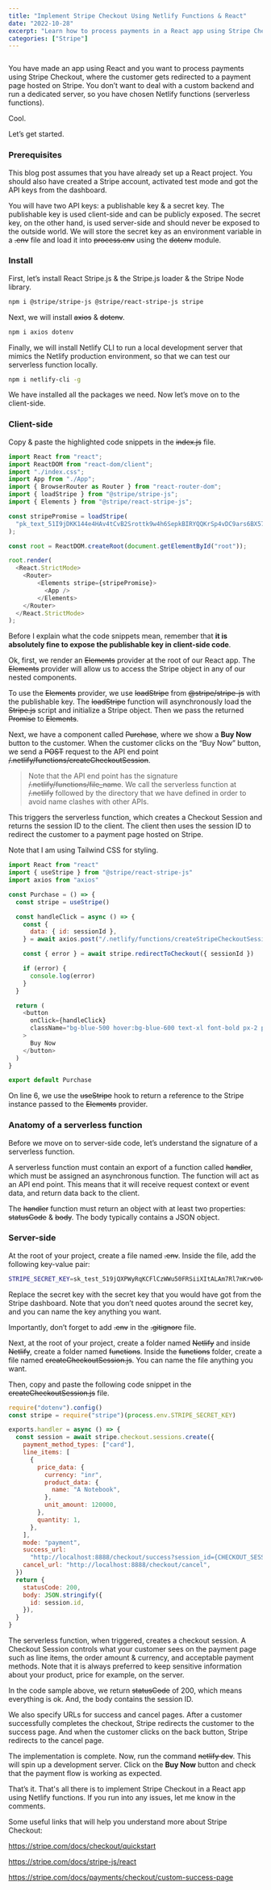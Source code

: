 ```yaml
---
title: "Implement Stripe Checkout Using Netlify Functions & React"
date: "2022-10-28"
excerpt: "Learn how to process payments in a React app using Stripe Checkout with Netlify functions."
categories: ["Stripe"]
---
```


```toc

```

You have made an app using React and you want to process payments using Stripe Checkout, where the customer gets redirected to a payment page hosted on Stripe. You don’t want to deal with a custom backend and run a dedicated server, so you have chosen Netlify functions (serverless functions).

Cool.

Let’s get started.

### Prerequisites

This blog post assumes that you have already set up a React project. You should also have created a Stripe account, activated test mode and got the API keys from the dashboard.

You will have two API keys: a publishable key & a secret key. The publishable key is used client-side and can be publicly exposed. The secret key, on the other hand, is used server-side and should never be exposed to the outside world. We will store the secret key as an environment variable in a ~~.env~~ file and load it into ~~process.env~~ using the ~~dotenv~~ module.

### Install

First, let’s install React Stripe.js & the Stripe.js loader & the Stripe Node library.

```sh {numberLines}
npm i @stripe/stripe-js @stripe/react-stripe-js stripe
```

Next, we will install ~~axios~~ & ~~dotenv~~.

```sh {numberLines}
npm i axios dotenv
```

Finally, we will install Netlify CLI to run a local development server that mimics the Netlify production environment, so that we can test our serverless function locally.

```sh {numberLines}
npm i netlify-cli -g
```

We have installed all the packages we need. Now let’s move on to the client-side.

### Client-side

Copy & paste the highlighted code snippets in the ~~index.js~~ file.

```js:title=src/index.js {numberLines, 6-7, 9-11, 18-18, 20-20}
import React from "react";
import ReactDOM from "react-dom/client";
import "./index.css";
import App from "./App";
import { BrowserRouter as Router } from "react-router-dom";
import { loadStripe } from "@stripe/stripe-js";
import { Elements } from "@stripe/react-stripe-js";

const stripePromise = loadStripe(
  "pk_text_51I9jDKK144e4HAv4tCvB2Srottk9w4h6SepkBIRYQQKrSp4vDC9ars6BX57259L1CklrLhlTPpDajBlU6Z00NWaijUhh"
);

const root = ReactDOM.createRoot(document.getElementById("root"));

root.render(
  <React.StrictMode>
    <Router>
        <Elements stripe={stripePromise}>
          <App />
        </Elements>
    </Router>
  </React.StrictMode>
);
```

Before I explain what the code snippets mean, remember that **it is absolutely fine to expose the publishable key in client-side code**.

Ok, first, we render an ~~Elements~~ provider at the root of our React app. The ~~Elements~~ provider will allow us to access the Stripe object in any of our nested components.

To use the ~~Elements~~ provider, we use ~~loadStripe~~ from ~~@stripe/stripe-js~~ with the publishable key. The ~~loadStripe~~ function will asynchronously load the ~~Stripe.js~~ script and initialize a Stripe object. Then we pass the returned ~~Promise~~ to ~~Elements~~.

Next, we have a component called ~~Purchase~~, where we show a **Buy Now** button to the customer. When the customer clicks on the “Buy Now” button, we send a ~~POST~~ request to the API end point ~~/.netlify/functions/createCheckoutSession~~.

> Note that the API end point has the signature ~~/.netlify/functions/file_name~~. We call the serverless function at ~~/.netlify~~ followed by the directory that we have defined in order to avoid name clashes with other APIs.

This triggers the serverless function, which creates a Checkout Session and returns the session ID to the client. The client then uses the session ID to redirect the customer to a payment page hosted on Stripe.

Note that I am using Tailwind CSS for styling.

```js {numberLines, 6-6}
import React from "react"
import { useStripe } from "@stripe/react-stripe-js"
import axios from "axios"

const Purchase = () => {
  const stripe = useStripe()

  const handleClick = async () => {
    const {
      data: { id: sessionId },
    } = await axios.post("/.netlify/functions/createStripeCheckoutSession")

    const { error } = await stripe.redirectToCheckout({ sessionId })

    if (error) {
      console.log(error)
    }
  }

  return (
    <button
      onClick={handleClick}
      className="bg-blue-500 hover:bg-blue-600 text-xl font-bold px-2 py-1"
    >
      Buy Now
    </button>
  )
}

export default Purchase
```

On line 6, we use the ~~useStripe~~ hook to return a reference to the Stripe instance passed to the ~~Elements~~ provider.

### Anatomy of a serverless function

Before we move on to server-side code, let’s understand the signature of a serverless function.

A serverless function must contain an export of a function called ~~handler~~, which must be assigned an asynchronous function. The function will act as an API end point. This means that it will receive request context or event data, and return data back to the client.

The ~~handler~~ function must return an object with at least two properties: ~~statusCode~~ & ~~body~~. The body typically contains a JSON object.

### Server-side

At the root of your project, create a file named ~~.env~~. Inside the file, add the following key-value pair:

```sh {numberLines}
STRIPE_SECRET_KEY=sk_test_519jQXPWyRqKCFlCzWWu50FRSiiXItALAm7Rl7mKrw004224o9xN
```

Replace the secret key with the secret key that you would have got from the Stripe dashboard. Note that you don’t need quotes around the secret key, and you can name the key anything you want.

Importantly, don’t forget to add ~~.env~~ in the ~~.gitignore~~ file.

Next, at the root of your project, create a folder named ~~Netlify~~ and inside ~~Netlify~~, create a folder named ~~functions~~. Inside the ~~functions~~ folder, create a file named ~~createCheckoutSession.js~~. You can name the file anything you want.

Then, copy and paste the following code snippet in the ~~createCheckoutSession.js~~ file.

```js {numberLines}
require("dotenv").config()
const stripe = require("stripe")(process.env.STRIPE_SECRET_KEY)

exports.handler = async () => {
  const session = await stripe.checkout.sessions.create({
    payment_method_types: ["card"],
    line_items: [
      {
        price_data: {
          currency: "inr",
          product_data: {
            name: "A Notebook",
          },
          unit_amount: 120000,
        },
        quantity: 1,
      },
    ],
    mode: "payment",
    success_url:
      "http://localhost:8888/checkout/success?session_id={CHECKOUT_SESSION_ID}",
    cancel_url: "http://localhost:8888/checkout/cancel",
  })
  return {
    statusCode: 200,
    body: JSON.stringify({
      id: session.id,
    }),
  }
}
```

The serverless function, when triggered, creates a checkout session. A Checkout Session controls what your customer sees on the payment page such as line items, the order amount & currency, and acceptable payment methods. Note that it is always preferred to keep sensitive information about your product, price for example, on the server.

In the code sample above, we return ~~statusCode~~ of 200, which means everything is ok. And, the body contains the session ID.

We also specify URLs for success and cancel pages. After a customer successfully completes the checkout, Stripe redirects the customer to the success page. And when the customer clicks on the back button, Stripe redirects to the cancel page.

The implementation is complete. Now, run the command ~~netlify dev~~. This will spin up a development server. Click on the **Buy Now** button and check that the payment flow is working as expected.

That’s it. That's all there is to implement Stripe Checkout in a React app using Netlify functions. If you run into any issues, let me know in the comments.

Some useful links that will help you understand more about Stripe Checkout:

https://stripe.com/docs/checkout/quickstart

https://stripe.com/docs/stripe-js/react

https://stripe.com/docs/payments/checkout/custom-success-page
